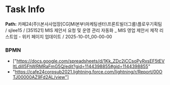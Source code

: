# Task Info

**Path:** 카페24(주)\본사사업장\[CG]MI본부\마케팅센터\프론트빌더그룹\플로우기획팀 / sjlee15 / [351521] MIS 제안서 요청 및 운영 관리 자동화 _ MIS 영업 제안서 제작 리스트업 - 위키 페이지 업데이트 / 2025-10-01_00-00-00

### BPMN
- ["https://docs.google.com/spreadsheets/d/1Kk_ZDc2iCCsoPyRxsEF5tEVltLdiII5FhWRMRaFmG5Q/edit?gid=1144398855#gid=1144398855"
- "https://cafe24corpsub2021.lightning.force.com/lightning/r/Report/00OTJ00000AZ9Fd2AL/view"]

